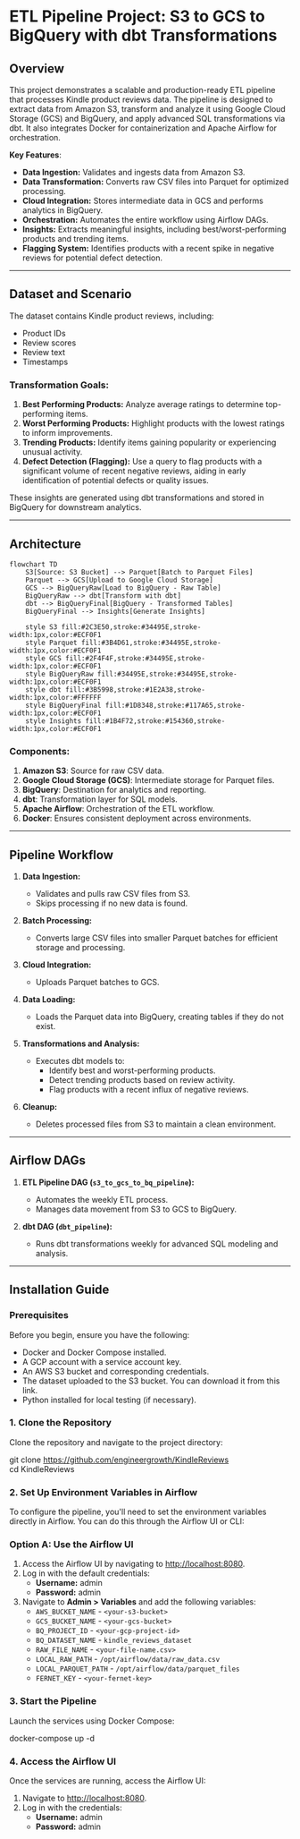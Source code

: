 # ETL Pipeline Project: S3 to GCS to BigQuery with dbt Transformations

## Overview

This project demonstrates a scalable and production-ready ETL pipeline that processes Kindle product reviews data. The pipeline is designed to extract data from Amazon S3, transform and analyze it using Google Cloud Storage (GCS) and BigQuery, and apply advanced SQL transformations via dbt. It also integrates Docker for containerization and Apache Airflow for orchestration.

**Key Features**:
- **Data Ingestion:** Validates and ingests data from Amazon S3.
- **Data Transformation:** Converts raw CSV files into Parquet for optimized processing.
- **Cloud Integration:** Stores intermediate data in GCS and performs analytics in BigQuery.
- **Orchestration:** Automates the entire workflow using Airflow DAGs.
- **Insights:** Extracts meaningful insights, including best/worst-performing products and trending items.
- **Flagging System:** Identifies products with a recent spike in negative reviews for potential defect detection.

---

## Dataset and Scenario

The dataset contains Kindle product reviews, including:
- Product IDs
- Review scores
- Review text
- Timestamps

### Transformation Goals:
1. **Best Performing Products:** Analyze average ratings to determine top-performing items.
2. **Worst Performing Products:** Highlight products with the lowest ratings to inform improvements.
3. **Trending Products:** Identify items gaining popularity or experiencing unusual activity.
4. **Defect Detection (Flagging):** Use a query to flag products with a significant volume of recent negative reviews, aiding in early identification of potential defects or quality issues.

These insights are generated using dbt transformations and stored in BigQuery for downstream analytics.

---

## Architecture

```mermaid
flowchart TD
    S3[Source: S3 Bucket] --> Parquet[Batch to Parquet Files]
    Parquet --> GCS[Upload to Google Cloud Storage]
    GCS --> BigQueryRaw[Load to BigQuery - Raw Table]
    BigQueryRaw --> dbt[Transform with dbt]
    dbt --> BigQueryFinal[BigQuery - Transformed Tables]
    BigQueryFinal --> Insights[Generate Insights]

    style S3 fill:#2C3E50,stroke:#34495E,stroke-width:1px,color:#ECF0F1
    style Parquet fill:#3B4D61,stroke:#34495E,stroke-width:1px,color:#ECF0F1
    style GCS fill:#2F4F4F,stroke:#34495E,stroke-width:1px,color:#ECF0F1
    style BigQueryRaw fill:#34495E,stroke:#34495E,stroke-width:1px,color:#ECF0F1
    style dbt fill:#3B5998,stroke:#1E2A38,stroke-width:1px,color:#FFFFFF
    style BigQueryFinal fill:#1D8348,stroke:#117A65,stroke-width:1px,color:#ECF0F1
    style Insights fill:#1B4F72,stroke:#154360,stroke-width:1px,color:#ECF0F1
```

### Components:
1. **Amazon S3**: Source for raw CSV data.
2. **Google Cloud Storage (GCS)**: Intermediate storage for Parquet files.
3. **BigQuery**: Destination for analytics and reporting.
4. **dbt**: Transformation layer for SQL models.
5. **Apache Airflow**: Orchestration of the ETL workflow.
6. **Docker**: Ensures consistent deployment across environments.

---

## Pipeline Workflow

1. **Data Ingestion:**
   - Validates and pulls raw CSV files from S3.
   - Skips processing if no new data is found.

2. **Batch Processing:**
   - Converts large CSV files into smaller Parquet batches for efficient storage and processing.

3. **Cloud Integration:**
   - Uploads Parquet batches to GCS.

4. **Data Loading:**
   - Loads the Parquet data into BigQuery, creating tables if they do not exist.

5. **Transformations and Analysis:**
   - Executes dbt models to:
     - Identify best and worst-performing products.
     - Detect trending products based on review activity.
     - Flag products with a recent influx of negative reviews.

6. **Cleanup:**
   - Deletes processed files from S3 to maintain a clean environment.

---

## Airflow DAGs

1. **ETL Pipeline DAG (`s3_to_gcs_to_bq_pipeline`):**
   - Automates the weekly ETL process.
   - Manages data movement from S3 to GCS to BigQuery.

2. **dbt DAG (`dbt_pipeline`):**
   - Runs dbt transformations weekly for advanced SQL modeling and analysis.

---

## Installation Guide

### Prerequisites
Before you begin, ensure you have the following:

- Docker and Docker Compose installed.
- A GCP account with a service account key.
- An AWS S3 bucket and corresponding credentials.
- The dataset uploaded to the S3 bucket. You can download it from this link.
- Python installed for local testing (if necessary).

### 1. Clone the Repository
Clone the repository and navigate to the project directory:

git clone https://github.com/engineergrowth/KindleReviews  
cd KindleReviews

### 2. Set Up Environment Variables in Airflow
To configure the pipeline, you'll need to set the environment variables directly in Airflow. You can do this through the Airflow UI or CLI:

### Option A: Use the Airflow UI
1. Access the Airflow UI by navigating to [http://localhost:8080](http://localhost:8080).
2. Log in with the default credentials:
    - **Username:** admin
    - **Password:** admin
3. Navigate to **Admin > Variables** and add the following variables:
    - `AWS_BUCKET_NAME` - `<your-s3-bucket>`
    - `GCS_BUCKET_NAME` - `<your-gcs-bucket>`
    - `BQ_PROJECT_ID` - `<your-gcp-project-id>`
    - `BQ_DATASET_NAME` - `kindle_reviews_dataset`
    - `RAW_FILE_NAME` - `<your-file-name.csv>`
    - `LOCAL_RAW_PATH` - `/opt/airflow/data/raw_data.csv`
    - `LOCAL_PARQUET_PATH` - `/opt/airflow/data/parquet_files`
    - `FERNET_KEY` - `<your-fernet-key>`


### 3. Start the Pipeline
Launch the services using Docker Compose:

docker-compose up -d

### 4. Access the Airflow UI
Once the services are running, access the Airflow UI:

1. Navigate to [http://localhost:8080](http://localhost:8080).
2. Log in with the credentials:
    - **Username:** admin
    - **Password:** admin


